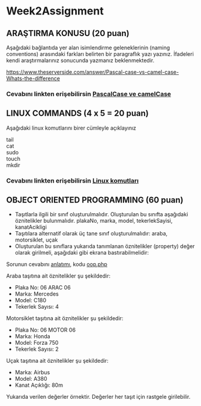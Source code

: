 # Week2Assignment

## ARAŞTIRMA KONUSU (20 puan)
Aşağıdaki bağlantıda yer alan isimlendirme geleneklerinin (naming conventions) arasındaki farkları belirten bir paragraflık yazı yazınız. İfadeleri kendi araştırmalarınız sonucunda yazmanız beklenmektedir.

https://www.theserverside.com/answer/Pascal-case-vs-camel-case-Whats-the-difference

### Cevabını linkten erişebilirsin <a href="https://github.com/EnUygunPatikaBootCamp/week-2-EagleGazii/blob/d5b5c7cbcafdc3209b0a47e9d13a5e4e25477842/Question%20and%20Answer%201.md">PascalCase ve camelCase</a>

## LINUX COMMANDS (4 x 5 = 20 puan)
Aşağıdaki linux komutlarını birer cümleyle açıklayınız

tail\
cat\
sudo\
touch\
mkdir
### Cevabını linkten erişebilirsin <a href="https://github.com/EnUygunPatikaBootCamp/week-2-EagleGazii/blob/d5b5c7cbcafdc3209b0a47e9d13a5e4e25477842/Question%20and%20Answer%202.md">Linux komutları</a>
## OBJECT ORIENTED PROGRAMMING (60 puan)
-	Taşıtlarla ilgili bir sınıf oluşturulmalıdır. Oluşturulan bu sınıfta aşağıdaki öznitelikler bulunmalıdır.
plakaNo, marka, model, tekerlekSayisi, kanatAcikligi
-	Taşıtılara alternatif olarak üç tane sınıf oluşturulmalıdır:
araba, motorsiklet, uçak
-	Oluşturulan bu sınıflara yukarıda tanımlanan öznitelikler (property) değer olarak girilmeli, aşağıdaki gibi ekrana bastırabilmelidir:

Sorunun cevabını <a href="https://github.com/EnUygunPatikaBootCamp/week-2-EagleGazii/blob/d5b5c7cbcafdc3209b0a47e9d13a5e4e25477842/Third%20Question/README.md">anlatımı</a>, 
  kodu <a href="https://github.com/EnUygunPatikaBootCamp/week-2-EagleGazii/blob/d5b5c7cbcafdc3209b0a47e9d13a5e4e25477842/Third%20Question/oop.php">oop.php</a>

Araba taşıtına ait öznitelikler şu şekildedir:
- Plaka No: 06 ARAC 06
- Marka: Mercedes
- Model: C180
- Tekerlek Sayısı: 4

Motorsiklet taşıtına ait öznitelikler şu şekildedir:
- Plaka No: 06 MOTOR 06
- Marka: Honda
- Model: Forza 750
- Tekerlek Sayısı: 2

Uçak taşıtına ait öznitelikler şu şekildedir:
- Marka: Airbus
- Model: A380
- Kanat Açıklığı: 80m

Yukarıda verilen değerler örnektir. Değerler her taşıt için rastgele girilebilir.






